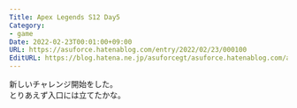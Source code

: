 ```yaml
---
Title: Apex Legends S12 Day5
Category:
- game
Date: 2022-02-23T00:01:00+09:00
URL: https://asuforce.hatenablog.com/entry/2022/02/23/000100
EditURL: https://blog.hatena.ne.jp/asuforcegt/asuforce.hatenablog.com/atom/entry/13574176438066522252
---
```


新しいチャレンジ開始をした。   
とりあえず入口には立てたかな。
